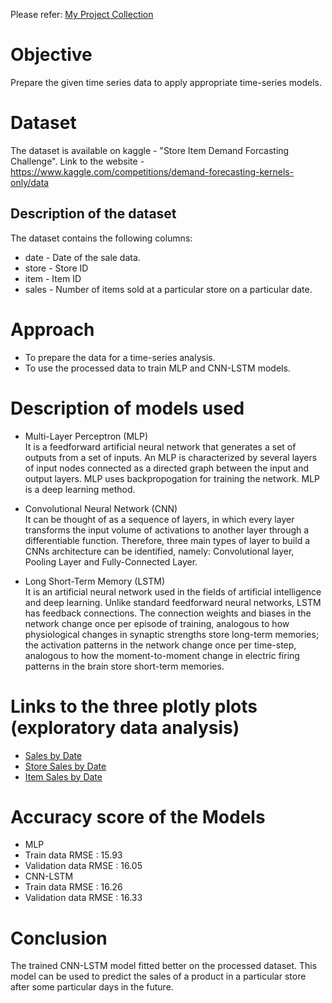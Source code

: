 Please refer: [My Project Collection](https://github.com/AswinBalamurugan/Machine_Learning_Projects/blob/main/README.md)

# Objective
Prepare the given time series data to apply appropriate time-series models. 

# Dataset
The dataset is available on kaggle - "Store Item Demand Forcasting Challenge".
Link to the website - https://www.kaggle.com/competitions/demand-forecasting-kernels-only/data

## Description of the dataset
The dataset contains the following columns:
* date - Date of the sale data.
* store - Store ID
* item - Item ID
* sales - Number of items sold at a particular store on a particular date. 

# Approach
* To prepare the data for a time-series analysis.
* To use the processed data to train MLP and CNN-LSTM models. 

# Description of models used
* Multi-Layer Perceptron (MLP) <br>
It is a feedforward artificial neural network that generates a set of outputs from a set of inputs. An MLP is characterized by several layers of input nodes connected as a directed graph between the input and output layers. MLP uses backpropogation for training the network. MLP is a deep learning method.

* Convolutional Neural Network (CNN) <br>
It can be thought of as a sequence of layers, in which every layer transforms the input volume of activations to another layer through a differentiable function. Therefore, three main types of layer to build a CNNs architecture can be identified, namely: Convolutional layer, Pooling Layer and Fully-Connected Layer.

* Long Short-Term Memory (LSTM) <br>
It is an artificial neural network used in the fields of artificial intelligence and deep learning. Unlike standard feedforward neural networks, LSTM has feedback connections. The connection weights and biases in the network change once per episode of training, analogous to how physiological changes in synaptic strengths store long-term memories; the activation patterns in the network change once per time-step, analogous to how the moment-to-moment change in electric firing patterns in the brain store short-term memories.

# Links to the three plotly plots (exploratory data analysis) 
* [Sales by Date](https://aswinbalamurugan.github.io/DL_sales_forecast/plots/sales_by_date.html)
* [Store Sales by Date](https://aswinbalamurugan.github.io/DL_sales_forecast/plots/store_sales_by_date.html)
* [Item Sales by Date](https://aswinbalamurugan.github.io/DL_sales_forecast/plots/item_sales_by_date.html)

# Accuracy score of the Models
* MLP
* Train data RMSE : 15.93
* Validation data RMSE : 16.05
* CNN-LSTM
* Train data RMSE : 16.26
* Validation data RMSE : 16.33

# Conclusion
The trained CNN-LSTM model fitted better on the processed dataset. This model can be used to predict the sales of a product in a particular store after some particular days in the future. 
